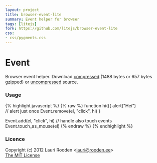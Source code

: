 ```yaml
---                                                                             
layout: project                                                                 
title: browser-event-lite
summary: Event helper for browser
tags: [litejs]                                                                    
fork: https://github.com/litejs/browser-event-lite
css:                                                                            
- css/pygments.css                                                              
---                                                                             
```


[1]: https://raw.github.com/litejs/browser-event-lite/master/min.js
[2]: https://raw.github.com/litejs/browser-event-lite/master/browser-event-lite.js


Event
=====

Browser event helper.
Download [compressed][1] 
(1488 bytes or 657 bytes gzipped)
or [uncompressed][2] source.


### Usage

{% highlight javascript %}
{% raw %}
function hi(){
	alert("Hei")	
	// alert just once
	Event.remove(el, "click", hi)
}

Event.add(el, "click", hi)
// handle also touch events
Event.touch_as_mouse(el) 
{% endraw %}
{% endhighlight %}


### Licence

Copyright (c) 2012 Lauri Rooden &lt;lauri@rooden.ee&gt;  
[The MIT License](http://lauri.rooden.ee/mit-license.txt)


